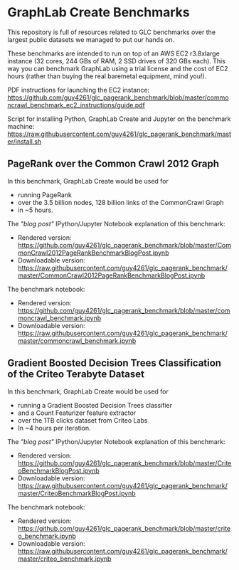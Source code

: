 # GraphLab Create Benchmarks 

This repository is full of resources related to GLC benchmarks over the largest public datasets we managed to put our hands on.

These benchmarks are intended to run on top of an AWS EC2 r3.8xlarge instance (32 cores, 244 GBs of RAM, 2 SSD drives of 320 GBs each). This way you can benchmark GraphLab using a trial license and the cost of EC2 hours (rather than buying the real baremetal equipment, mind you!).

PDF instructions for launching the EC2 instance:
https://github.com/guy4261/glc_pagerank_benchmark/blob/master/commoncrawl_benchmark_ec2_instructions/guide.pdf

Script for installing Python, GraphLab Create and Jupyter
on the benchmark machine: https://raw.githubusercontent.com/guy4261/glc_pagerank_benchmark/master/install.sh


## PageRank over the Common Crawl 2012 Graph

In this benchmark, GraphLab Create would be used for
* running PageRank
* over the 3.5 billion nodes, 128 billion links of the CommonCrawl Graph
* in ~5 hours.

The *"blog post"* IPython/Jupyter Notebook explanation of this benchmark:
* Rendered version: https://github.com/guy4261/glc_pagerank_benchmark/blob/master/CommonCrawl2012PageRankBenchmarkBlogPost.ipynb
* Downloadable version: https://raw.githubusercontent.com/guy4261/glc_pagerank_benchmark/master/CommonCrawl2012PageRankBenchmarkBlogPost.ipynb

The benchmark notebook:
* Rendered version: https://github.com/guy4261/glc_pagerank_benchmark/blob/master/commoncrawl_benchmark.ipynb
* Downloadable version: https://raw.githubusercontent.com/guy4261/glc_pagerank_benchmark/master/commoncrawl_benchmark.ipynb


## Gradient Boosted Decision Trees Classification of the Criteo Terabyte Dataset

In this benchmark, GraphLab Create would be used for
* running a Gradient Boosted Decision Trees classifier
* and a Count Featurizer feature extractor
* over the 1TB clicks dataset from Criteo Labs
* In ~4 hours per iteration.

The *"blog post"* IPython/Jupyter Notebook explanation of this benchmark:
* Rendered version: https://github.com/guy4261/glc_pagerank_benchmark/blob/master/CriteoBenchmarkBlogPost.ipynb
* Downloadable version: https://raw.githubusercontent.com/guy4261/glc_pagerank_benchmark/master/CriteoBenchmarkBlogPost.ipynb

The benchmark notebook:
* Rendered version: https://github.com/guy4261/glc_pagerank_benchmark/blob/master/criteo_benchmark.ipynb
* Downloadable version: https://raw.githubusercontent.com/guy4261/glc_pagerank_benchmark/master/criteo_benchmark.ipynb
